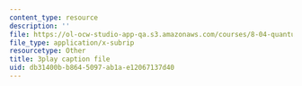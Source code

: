 ```yaml
---
content_type: resource
description: ''
file: https://ol-ocw-studio-app-qa.s3.amazonaws.com/courses/8-04-quantum-physics-i-spring-2016/db31400bb8645097ab1ae12067137d40_avQ2XUzbsgk.vtt
file_type: application/x-subrip
resourcetype: Other
title: 3play caption file
uid: db31400b-b864-5097-ab1a-e12067137d40
---
```

